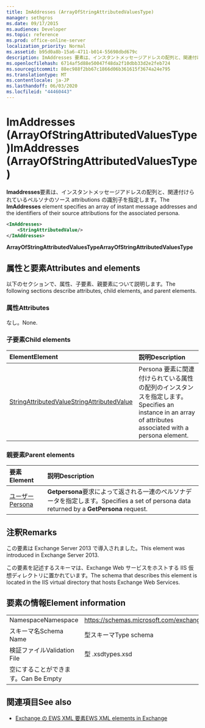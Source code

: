 ```yaml
---
title: ImAddresses (ArrayOfStringAttributedValuesType)
manager: sethgros
ms.date: 09/17/2015
ms.audience: Developer
ms.topic: reference
ms.prod: office-online-server
localization_priority: Normal
ms.assetid: b95d0a8b-15a6-4711-b014-55698dbd679c
description: ImAddresses 要素は、インスタントメッセージアドレスの配列と、関連付けられているペルソナのソース attributions の識別子を指定します。
ms.openlocfilehash: 6714af5d88e50047f48da2f10dbb33d2e2feb724
ms.sourcegitcommit: 88ec988f2bb67c1866d06b361615f3674a24e795
ms.translationtype: MT
ms.contentlocale: ja-JP
ms.lasthandoff: 06/03/2020
ms.locfileid: "44460443"
---
```

# <a name="imaddresses-arrayofstringattributedvaluestype"></a><span data-ttu-id="a2a09-103">ImAddresses (ArrayOfStringAttributedValuesType)</span><span class="sxs-lookup"><span data-stu-id="a2a09-103">ImAddresses (ArrayOfStringAttributedValuesType)</span></span>

<span data-ttu-id="a2a09-104">**Imaddresses**要素は、インスタントメッセージアドレスの配列と、関連付けられているペルソナのソース attributions の識別子を指定します。</span><span class="sxs-lookup"><span data-stu-id="a2a09-104">The **ImAddresses** element specifies an array of instant message addresses and the identifiers of their source attributions for the associated persona.</span></span> 
  
```XML
<ImAddresses>
    <StringAttributedValue/>
</ImAddresses>
```

 <span data-ttu-id="a2a09-105">**ArrayOfStringAttributedValuesType**</span><span class="sxs-lookup"><span data-stu-id="a2a09-105">**ArrayOfStringAttributedValuesType**</span></span>
## <a name="attributes-and-elements"></a><span data-ttu-id="a2a09-106">属性と要素</span><span class="sxs-lookup"><span data-stu-id="a2a09-106">Attributes and elements</span></span>

<span data-ttu-id="a2a09-107">以下のセクションで、属性、子要素、親要素について説明します。</span><span class="sxs-lookup"><span data-stu-id="a2a09-107">The following sections describe attributes, child elements, and parent elements.</span></span>
  
### <a name="attributes"></a><span data-ttu-id="a2a09-108">属性</span><span class="sxs-lookup"><span data-stu-id="a2a09-108">Attributes</span></span>

<span data-ttu-id="a2a09-109">なし。</span><span class="sxs-lookup"><span data-stu-id="a2a09-109">None.</span></span>
  
### <a name="child-elements"></a><span data-ttu-id="a2a09-110">子要素</span><span class="sxs-lookup"><span data-stu-id="a2a09-110">Child elements</span></span>

|<span data-ttu-id="a2a09-111">**Element**</span><span class="sxs-lookup"><span data-stu-id="a2a09-111">**Element**</span></span>|<span data-ttu-id="a2a09-112">**説明**</span><span class="sxs-lookup"><span data-stu-id="a2a09-112">**Description**</span></span>|
|:-----|:-----|
|[<span data-ttu-id="a2a09-113">StringAttributedValue</span><span class="sxs-lookup"><span data-stu-id="a2a09-113">StringAttributedValue</span></span>](stringattributedvalue.md) <br/> |<span data-ttu-id="a2a09-114">Persona 要素に関連付けられている属性の配列のインスタンスを指定します。</span><span class="sxs-lookup"><span data-stu-id="a2a09-114">Specifies an instance in an array of attributes associated with a persona element.</span></span>  <br/> |
   
### <a name="parent-elements"></a><span data-ttu-id="a2a09-115">親要素</span><span class="sxs-lookup"><span data-stu-id="a2a09-115">Parent elements</span></span>

|<span data-ttu-id="a2a09-116">**要素**</span><span class="sxs-lookup"><span data-stu-id="a2a09-116">**Element**</span></span>|<span data-ttu-id="a2a09-117">**説明**</span><span class="sxs-lookup"><span data-stu-id="a2a09-117">**Description**</span></span>|
|:-----|:-----|
|[<span data-ttu-id="a2a09-118">ユーザー</span><span class="sxs-lookup"><span data-stu-id="a2a09-118">Persona</span></span>](persona.md) <br/> |<span data-ttu-id="a2a09-119">**Getpersona**要求によって返される一連のペルソナデータを指定します。</span><span class="sxs-lookup"><span data-stu-id="a2a09-119">Specifies a set of persona data returned by a **GetPersona** request.</span></span>  <br/> |
   
## <a name="remarks"></a><span data-ttu-id="a2a09-120">注釈</span><span class="sxs-lookup"><span data-stu-id="a2a09-120">Remarks</span></span>

<span data-ttu-id="a2a09-121">この要素は Exchange Server 2013 で導入されました。</span><span class="sxs-lookup"><span data-stu-id="a2a09-121">This element was introduced in Exchange Server 2013.</span></span>
  
<span data-ttu-id="a2a09-122">この要素を記述するスキーマは、Exchange Web サービスをホストする IIS 仮想ディレクトリに置かれています。</span><span class="sxs-lookup"><span data-stu-id="a2a09-122">The schema that describes this element is located in the IIS virtual directory that hosts Exchange Web Services.</span></span>
  
## <a name="element-information"></a><span data-ttu-id="a2a09-123">要素の情報</span><span class="sxs-lookup"><span data-stu-id="a2a09-123">Element information</span></span>

|||
|:-----|:-----|
|<span data-ttu-id="a2a09-124">Namespace</span><span class="sxs-lookup"><span data-stu-id="a2a09-124">Namespace</span></span>  <br/> |https://schemas.microsoft.com/exchange/services/2006/types  <br/> |
|<span data-ttu-id="a2a09-125">スキーマ名</span><span class="sxs-lookup"><span data-stu-id="a2a09-125">Schema Name</span></span>  <br/> |<span data-ttu-id="a2a09-126">型スキーマ</span><span class="sxs-lookup"><span data-stu-id="a2a09-126">Type schema</span></span>  <br/> |
|<span data-ttu-id="a2a09-127">検証ファイル</span><span class="sxs-lookup"><span data-stu-id="a2a09-127">Validation File</span></span>  <br/> |<span data-ttu-id="a2a09-128">型 .xsd</span><span class="sxs-lookup"><span data-stu-id="a2a09-128">types.xsd</span></span>  <br/> |
|<span data-ttu-id="a2a09-129">空にすることができます。</span><span class="sxs-lookup"><span data-stu-id="a2a09-129">Can Be Empty</span></span>  <br/> ||
   
## <a name="see-also"></a><span data-ttu-id="a2a09-130">関連項目</span><span class="sxs-lookup"><span data-stu-id="a2a09-130">See also</span></span>



- [<span data-ttu-id="a2a09-131">Exchange の EWS XML 要素</span><span class="sxs-lookup"><span data-stu-id="a2a09-131">EWS XML elements in Exchange</span></span>](ews-xml-elements-in-exchange.md)

